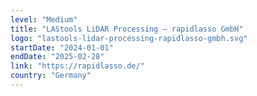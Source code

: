 ```yaml
---
level: "Medium"
title: "LAStools LiDAR Processing – rapidlasso GmbH"
logo: "lastools-lidar-processing-rapidlasso-gmbh.svg"
startDate: "2024-01-01"
endDate: "2025-02-28"
link: "https://rapidlasso.de/"
country: "Germany"
---
```

